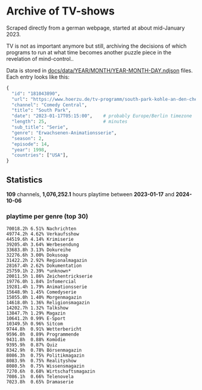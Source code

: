 # Archive of TV-shows

Scraped directly from a german webpage, started at about mid-January 2023.

TV is not as important anymore but still, archiving the decisions of which programs to run at what time
becomes another puzzle piece in the revelation of mind-control.. 

Data is stored in [docs/data/YEAR/MONTH/YEAR-MONTH-DAY.ndjson](docs/data/) files. 
Each entry looks like this:

```python
{
  "id": "181043890", 
  "url": "https://www.hoerzu.de/tv-programm/south-park-kohle-an-den-chefkoch/bid_181043890/", 
  "channel": "Comedy Central", 
  "title": "South Park", 
  "date": "2023-01-17T05:15:00",    # probably Europe/Berlin timezone 
  "length": 25,                     # minutes 
  "sub_title": "Serie", 
  "genre": "Erwachsenen-Animationsserie", 
  "season": 2, 
  "episode": 14, 
  "year": 1998, 
  "countries": ["USA"],
}
```

## Statistics

**109** channels, **1,076,252.1** hours playtime between **2023-01-17** and **2024-10-06**


### playtime per genre (top 30)

    70018.2h 6.51% Nachrichten
    49774.2h 4.62% Verkaufsshow
    44519.6h 4.14% Krimiserie
    39205.4h 3.64% Werbesendung
    33683.8h 3.13% Dokureihe
    32276.6h 3.00% Dokusoap
    31422.2h 2.92% Regionalmagazin
    28167.4h 2.62% Dokumentation
    25759.1h 2.39% *unknown*
    20011.5h 1.86% Zeichentrickserie
    19776.0h 1.84% Infomercial
    19281.4h 1.79% Animationsserie
    15648.9h 1.45% Comedyserie
    15055.0h 1.40% Morgenmagazin
    14618.0h 1.36% Religionsmagazin
    14202.7h 1.32% Talkshow
    13847.7h 1.29% Magazin
    10641.2h 0.99% E-Sport
    10349.5h 0.96% Sitcom
    9744.8h  0.91% Wetterbericht
    9596.0h  0.89% Programmende
    9431.8h  0.88% Komödie
    9395.9h  0.87% Quiz
    8342.9h  0.78% Börsenmagazin
    8086.3h  0.75% Politikmagazin
    8083.9h  0.75% Realityshow
    8080.5h  0.75% Wissensmagazin
    7270.6h  0.68% Wirtschaftsmagazin
    7086.1h  0.66% Telenovela
    7023.8h  0.65% Dramaserie
